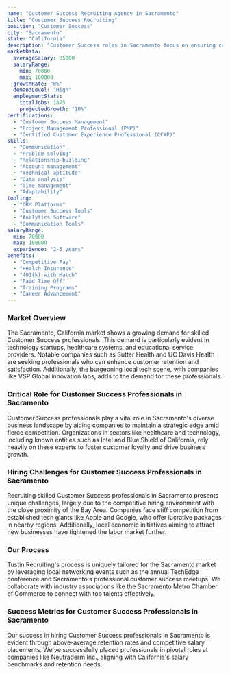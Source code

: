 ```yaml
---
name: "Customer Success Recruiting Agency in Sacramento"
title: "Customer Success Recruiting"
position: "Customer Success"
city: "Sacramento"
state: "California"
description: "Customer Success roles in Sacramento focus on ensuring customer satisfaction and maintaining strong client relationships for businesses across various industries."
marketData:
  averageSalary: 85000
  salaryRange:
    min: 70000
    max: 100000
  growthRate: "8%"
  demandLevel: "High"
  employmentStats:
    totalJobs: 1875
    projectedGrowth: "10%"
certifications:
  - "Customer Success Management"
  - "Project Management Professional (PMP)"
  - "Certified Customer Experience Professional (CCXP)"
skills:
  - "Communication"
  - "Problem-solving"
  - "Relationship-building"
  - "Account management"
  - "Technical aptitude"
  - "Data analysis"
  - "Time management"
  - "Adaptability"
tooling:
  - "CRM Platforms"
  - "Customer Success Tools"
  - "Analytics Software"
  - "Communication Tools"
salaryRange:
  min: 70000
  max: 100000
  experience: "2-5 years"
benefits:
  - "Competitive Pay"
  - "Health Insurance"
  - "401(k) with Match"
  - "Paid Time Off"
  - "Training Programs"
  - "Career Advancement"
---
```


### Market Overview
The Sacramento, California market shows a growing demand for skilled Customer Success professionals. This demand is particularly evident in technology startups, healthcare systems, and educational service providers. Notable companies such as Sutter Health and UC Davis Health are seeking professionals who can enhance customer retention and satisfaction. Additionally, the burgeoning local tech scene, with companies like VSP Global innovation labs, adds to the demand for these professionals.
### Critical Role for Customer Success Professionals in Sacramento
Customer Success professionals play a vital role in Sacramento's diverse business landscape by aiding companies to maintain a strategic edge amid fierce competition. Organizations in sectors like healthcare and technology, including known entities such as Intel and Blue Shield of California, rely heavily on these experts to foster customer loyalty and drive business growth.

### Hiring Challenges for Customer Success Professionals in Sacramento
Recruiting skilled Customer Success professionals in Sacramento presents unique challenges, largely due to the competitive hiring environment with the close proximity of the Bay Area. Companies face stiff competition from established tech giants like Apple and Google, who offer lucrative packages in nearby regions. Additionally, local economic initiatives aiming to attract new businesses have tightened the labor market further.

### Our Process
Tustin Recruiting's process is uniquely tailored for the Sacramento market by leveraging local networking events such as the annual TechEdge conference and Sacramento's professional customer success meetups. We collaborate with industry associations like the Sacramento Metro Chamber of Commerce to connect with top talents effectively.

### Success Metrics for Customer Success Professionals in Sacramento
Our success in hiring Customer Success professionals in Sacramento is evident through above-average retention rates and competitive salary placements. We've successfully placed professionals in pivotal roles at companies like Neutraderm Inc., aligning with California's salary benchmarks and retention needs.